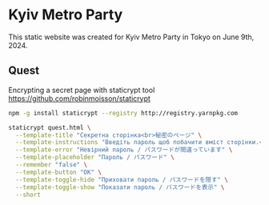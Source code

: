 # Kyiv Metro Party

This static website was created for Kyiv Metro Party in Tokyo on June 9th, 2024.

## Quest

Encrypting a secret page with staticrypt tool https://github.com/robinmoisson/staticrypt

```sh
npm -g install staticrypt --registry http://registry.yarnpkg.com

staticrypt quest.html \
  --template-title "Секретна сторінка<br>秘密のページ" \
  --template-instructions "Введіть пароль щоб побачити вміст сторінки.<br>このページのロックを解除するには、秘密のパスワードを入力してください。" \
  --template-error "Невірний пароль / パスワードが間違っています" \
  --template-placeholder "Пароль / パスワード" \
  --remember "false" \
  --template-button "OK" \
  --template-toggle-hide "Приховати пароль / パスワードを隠す" \
  --template-toggle-show "Показати пароль / パスワードを表示" \
  --short
```
